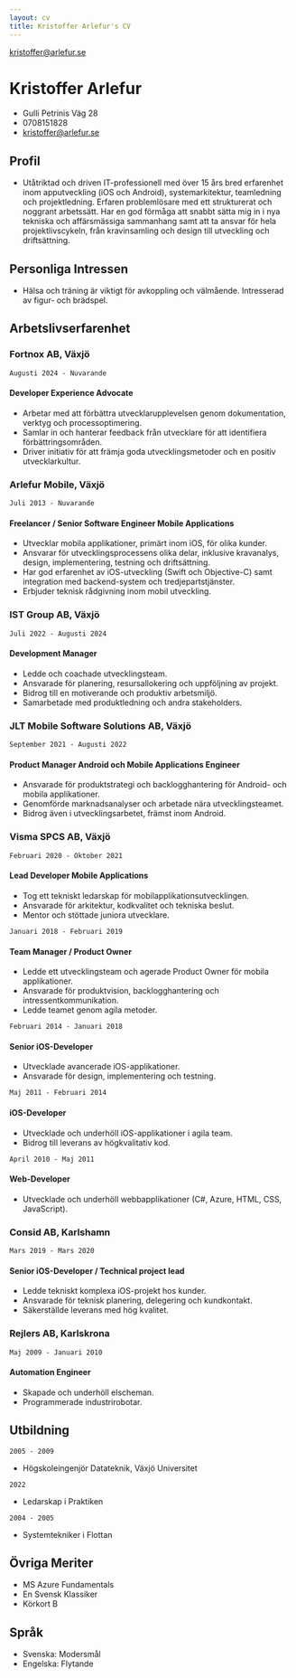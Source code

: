 ```yaml
---
layout: cv
title: Kristoffer Arlefur's CV
---
```


<div id="webaddress">
<a href="kristoffer@arlefur.se">kristoffer@arlefur.se</a>
</div>


# Kristoffer Arlefur
* Gulli Petrinis Väg 28  
* 0708151828  
* kristoffer@arlefur.se  

## Profil
  
* Utåtriktad och driven IT-professionell med över 15 års bred erfarenhet inom apputveckling (iOS och Android), systemarkitektur, teamledning och projektledning. Erfaren problemlösare med ett strukturerat och noggrant arbetssätt. Har en god förmåga att snabbt sätta mig in i nya tekniska och affärsmässiga sammanhang samt att ta ansvar för hela projektlivscykeln, från kravinsamling och design till utveckling och driftsättning.

## Personliga Intressen
* Hälsa och träning är viktigt för avkoppling och välmående. Intresserad av figur- och brädspel.

## Arbetslivserfarenhet

### Fortnox AB, Växjö

`Augusti 2024 - Nuvarande`
#### Developer Experience Advocate
* Arbetar med att förbättra utvecklarupplevelsen genom dokumentation, verktyg och processoptimering.
* Samlar in och hanterar feedback från utvecklare för att identifiera förbättringsområden.
* Driver initiativ för att främja goda utvecklingsmetoder och en positiv utvecklarkultur.



### Arlefur Mobile, Växjö

`Juli 2013 - Nuvarande`
#### Freelancer / Senior Software Engineer Mobile Applications 
* Utvecklar mobila applikationer, primärt inom iOS, för olika kunder.
* Ansvarar för utvecklingsprocessens olika delar, inklusive kravanalys, design, implementering, testning och driftsättning.
* Har god erfarenhet av iOS-utveckling (Swift och Objective-C) samt integration med backend-system och tredjepartstjänster.
* Erbjuder teknisk rådgivning inom mobil utveckling.

### IST Group AB, Växjö

`Juli 2022 - Augusti 2024`
#### Development Manager
* Ledde och coachade utvecklingsteam.
* Ansvarade för planering, resursallokering och uppföljning av projekt.
* Bidrog till en motiverande och produktiv arbetsmiljö.
* Samarbetade med produktledning och andra stakeholders.


### JLT Mobile Software Solutions AB, Växjö

`September 2021 - Augusti 2022`
#### Product Manager Android och Mobile Applications Engineer
* Ansvarade för produktstrategi och backlogghantering för Android- och mobila applikationer.
* Genomförde marknadsanalyser och arbetade nära utvecklingsteamet.
* Bidrog även i utvecklingsarbetet, främst inom Android.



### Visma SPCS AB, Växjö

`Februari 2020 - Oktober 2021`
#### Lead Developer Mobile Applications 
* Tog ett tekniskt ledarskap för mobilapplikationsutvecklingen.
* Ansvarade för arkitektur, kodkvalitet och tekniska beslut.
* Mentor och stöttade juniora utvecklare.

`Januari 2018 - Februari 2019`
#### Team Manager / Product Owner
* Ledde ett utvecklingsteam och agerade Product Owner för mobila applikationer.
* Ansvarade för produktvision, backlogghantering och intressentkommunikation.
* Ledde teamet genom agila metoder.

`Februari 2014 - Januari 2018`
#### Senior iOS-Developer
* Utvecklade avancerade iOS-applikationer.
* Ansvarade för design, implementering och testning.


`Maj 2011 - Februari 2014`
#### iOS-Developer

* Utvecklade och underhöll iOS-applikationer i agila team.
* Bidrog till leverans av högkvalitativ kod.


`April 2010 - Maj 2011`
#### Web-Developer

* Utvecklade och underhöll webbapplikationer (C#, Azure, HTML, CSS, JavaScript).

### Consid AB, Karlshamn

`Mars 2019 - Mars 2020`
#### Senior iOS-Developer / Technical project lead

* Ledde tekniskt komplexa iOS-projekt hos kunder.
* Ansvarade för teknisk planering, delegering och kundkontakt.
* Säkerställde leverans med hög kvalitet.


### Rejlers AB, Karlskrona

`Maj 2009 - Januari 2010`
#### Automation Engineer

* Skapade och underhöll elscheman.
* Programmerade industrirobotar.

## Utbildning

`2005 - 2009`
* Högskoleingenjör Datateknik, Växjö Universitet

`2022`
* Ledarskap i Praktiken

`2004 - 2005`
* Systemtekniker i Flottan

## Övriga Meriter

* MS Azure Fundamentals
* En Svensk Klassiker
* Körkort B

## Språk

* Svenska: Modersmål
* Engelska: Flytande

